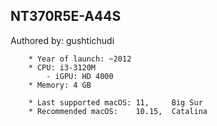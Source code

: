 ##	NT370R5E-A44S

Authored by: gushtichudi

```
	* Year of launch: ~2012
	* CPU: i3-3120M
		- iGPU:	HD 4000
	* Memory: 4 GB
	
	* Last supported macOS: 11, 	Big Sur
	* Recommended macOS:	10.15, 	Catalina
```
